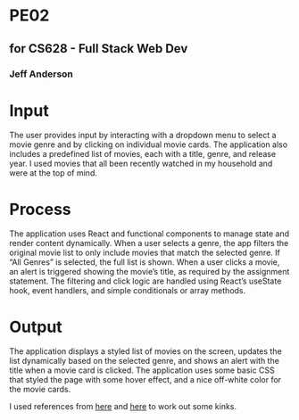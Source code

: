 # PE02

## for CS628 - Full Stack Web Dev

### Jeff Anderson

# Input

The user provides input by interacting with a dropdown menu to select a movie genre and by clicking on individual movie cards. The application also includes a predefined list of movies, each with a title, genre, and release year. I used movies that all been recently watched in my household and were at the top of mind.

# Process

The application uses React and functional components to manage state and render content dynamically. When a user selects a genre, the app filters the original movie list to only include movies that match the selected genre. If “All Genres” is selected, the full list is shown. When a user clicks a movie, an alert is triggered showing the movie’s title, as required by the assignment statement. The filtering and click logic are handled using React’s useState hook, event handlers, and simple conditionals or array methods.

# Output

The application displays a styled list of movies on the screen, updates the list dynamically based on the selected genre, and shows an alert with the title when a movie card is clicked. The application uses some basic CSS that styled the page with some hover effect, and a nice off-white color for the movie cards.

I used references from [here](https://www.freecodecamp.org/news/build-a-dynamic-dropdown-component/) and [here](https://stackoverflow.com/questions/62239420/steps-to-populate-dynamic-dropdown-using-arrays-in-reactjs-using-react-hooks) to work out some kinks.
